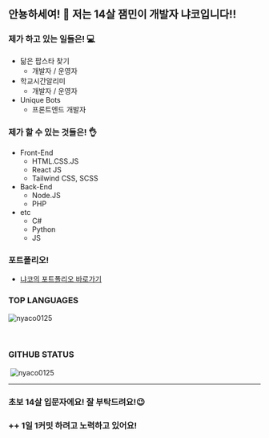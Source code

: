 ## 안뇽하세여! 👋 저는 14살 잼민이 개발자 냐코입니다!!

### 제가 하고 있는 일들은! 💻
  - 닮은 팝스타 찾기
    - 개발자 / 운영자
  - 학교시간알리미
    - 개발자 / 운영자
  - Unique Bots
    - 프론트엔드 개발자
  
### 제가 할 수 있는 것들은! 👌
- Front-End
  - HTML.CSS.JS
  - React JS
  - Tailwind CSS, SCSS
- Back-End
  - Node.JS
  - PHP
- etc
  - C#
  - Python
  - JS

### 포트폴리오!
- [냐코의 포트폴리오 바로가기](https://portfolio.nyaco0125.vercel.app/)

### TOP LANGUAGES
<p><img align="center" src="https://github-readme-stats.vercel.app/api/top-langs?username=nyaco0125&show_icons=true&locale=en&layout=compact" alt="nyaco0125" /></p><br /> 

### GITHUB STATUS
<p>&nbsp;<img align="center" src="https://github-readme-stats.vercel.app/api?username=nyaco0125&show_icons=true&locale=en" alt="nyaco0125" /></p>
<hr/>

### 초보 14살 입문자에요! 잘 부탁드려요!😉
### ++ 1일 1커밋 하려고 노력하고 있어요!


